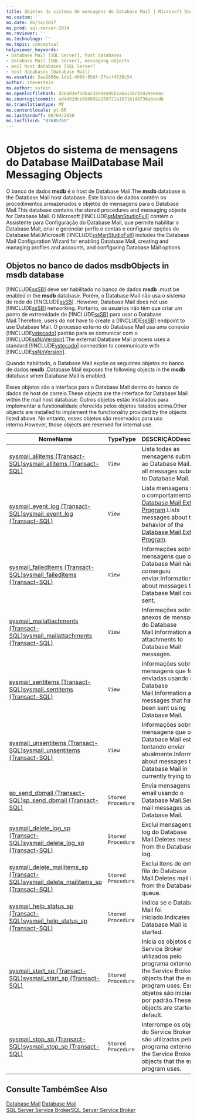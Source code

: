 ```yaml
---
title: Objetos do sistema de mensagens do Database Mail | Microsoft Docs
ms.custom: ''
ms.date: 06/14/2017
ms.prod: sql-server-2014
ms.reviewer: ''
ms.technology: ''
ms.topic: conceptual
helpviewer_keywords:
- Database Mail [SQL Server], host databases
- Database Mail [SQL Server], messaging objects
- mail host databases [SQL Server]
- host databases [Database Mail]
ms.assetid: 5aa2886e-1db1-4066-85df-57ccf4538c54
author: stevestein
ms.author: sstein
ms.openlocfilehash: d284d3ef1d0ac349dea95b1a6a134cb2429e6e4c
ms.sourcegitcommit: ad4d92dce894592a259721a1571b1d8736abacdb
ms.translationtype: MT
ms.contentlocale: pt-BR
ms.lasthandoff: 08/04/2020
ms.locfileid: "87685769"
---
```

# <a name="database-mail-messaging-objects"></a><span data-ttu-id="3b61a-102">Objetos do sistema de mensagens do Database Mail</span><span class="sxs-lookup"><span data-stu-id="3b61a-102">Database Mail Messaging Objects</span></span>
  <span data-ttu-id="3b61a-103">O banco de dados **msdb** é o host de Database Mail.</span><span class="sxs-lookup"><span data-stu-id="3b61a-103">The **msdb** database is the Database Mail host database.</span></span> <span data-ttu-id="3b61a-104">Este banco de dados contém os procedimentos armazenados e objetos de mensagens para o Database Mail.</span><span class="sxs-lookup"><span data-stu-id="3b61a-104">This database contains the stored procedures and messaging objects for Database Mail.</span></span> <span data-ttu-id="3b61a-105">O Microsoft [!INCLUDE[ssManStudioFull](../../includes/ssmanstudiofull-md.md)] contém o Assistente para Configuração do Database Mail, que permite habilitar o Database Mail, criar e gerenciar perfis e contas e configurar opções do Database Mail.</span><span class="sxs-lookup"><span data-stu-id="3b61a-105">Microsoft [!INCLUDE[ssManStudioFull](../../includes/ssmanstudiofull-md.md)] includes the Database Mail Configuration Wizard for enabling Database Mail, creating and managing profiles and accounts, and configuring Database Mail options.</span></span>  
  
##  <a name="objects-in-msdb-database"></a><a name="ComponentsAndConcepts"></a> <span data-ttu-id="3b61a-106">Objetos no banco de dados **msdb**</span><span class="sxs-lookup"><span data-stu-id="3b61a-106">Objects in **msdb** database</span></span>  
 [!INCLUDE[ssSB](../../includes/sssb-md.md)] <span data-ttu-id="3b61a-107">deve ser habilitado no banco de dados **msdb** .</span><span class="sxs-lookup"><span data-stu-id="3b61a-107">must be enabled in the **msdb** database.</span></span> <span data-ttu-id="3b61a-108">Porém, o Database Mail não usa o sistema de rede do [!INCLUDE[ssSB](../../includes/sssb-md.md)] .</span><span class="sxs-lookup"><span data-stu-id="3b61a-108">However, Database Mail does not use [!INCLUDE[ssSB](../../includes/sssb-md.md)] networking.</span></span> <span data-ttu-id="3b61a-109">Portanto, os usuários não têm que criar um ponto de extremidade do [!INCLUDE[ssSB](../../includes/sssb-md.md)] para usar o Database Mail.</span><span class="sxs-lookup"><span data-stu-id="3b61a-109">Therefore, users do not have to create a [!INCLUDE[ssSB](../../includes/sssb-md.md)] endpoint to use Database Mail.</span></span> <span data-ttu-id="3b61a-110">O processo externo do Database Mail usa uma conexão [!INCLUDE[vstecado](../../includes/vstecado-md.md)] padrão para se comunicar com o [!INCLUDE[ssNoVersion](../../includes/ssnoversion-md.md)].</span><span class="sxs-lookup"><span data-stu-id="3b61a-110">The external Database Mail process uses a standard [!INCLUDE[vstecado](../../includes/vstecado-md.md)] connection to communicate with [!INCLUDE[ssNoVersion](../../includes/ssnoversion-md.md)].</span></span>  
  
 <span data-ttu-id="3b61a-111">Quando habilitado, o Database Mail expõe os seguintes objetos no banco de dados **msdb** .</span><span class="sxs-lookup"><span data-stu-id="3b61a-111">Database Mail exposes the following objects in the **msdb** database when Database Mail is enabled.</span></span>  
  
 <span data-ttu-id="3b61a-112">Esses objetos são a interface para o Database Mail dentro do banco de dados de host de correio.</span><span class="sxs-lookup"><span data-stu-id="3b61a-112">These objects are the interface for Database Mail within the mail host database.</span></span> <span data-ttu-id="3b61a-113">Outros objetos estão instalados para implementar a funcionalidade oferecida pelos objetos listados acima.</span><span class="sxs-lookup"><span data-stu-id="3b61a-113">Other objects are installed to implement the functionality provided by the objects listed above.</span></span> <span data-ttu-id="3b61a-114">No entanto, esses objetos são reservados para uso interno.</span><span class="sxs-lookup"><span data-stu-id="3b61a-114">However, those objects are reserved for internal use.</span></span>  
  
|<span data-ttu-id="3b61a-115">Nome</span><span class="sxs-lookup"><span data-stu-id="3b61a-115">Name</span></span>|<span data-ttu-id="3b61a-116">Type</span><span class="sxs-lookup"><span data-stu-id="3b61a-116">Type</span></span>|<span data-ttu-id="3b61a-117">DESCRIÇÃO</span><span class="sxs-lookup"><span data-stu-id="3b61a-117">Description</span></span>|  
|----------|----------|-----------------|  
|[<span data-ttu-id="3b61a-118">sysmail_allitems &#40;Transact-SQL&#41;</span><span class="sxs-lookup"><span data-stu-id="3b61a-118">sysmail_allitems &#40;Transact-SQL&#41;</span></span>](/sql/relational-databases/system-catalog-views/sysmail-allitems-transact-sql)|`View`|<span data-ttu-id="3b61a-119">Lista todas as mensagens submetidas ao Database Mail.</span><span class="sxs-lookup"><span data-stu-id="3b61a-119">Lists all messages submitted to Database Mail.</span></span>|  
|[<span data-ttu-id="3b61a-120">sysmail_event_log &#40;Transact-SQL&#41;</span><span class="sxs-lookup"><span data-stu-id="3b61a-120">sysmail_event_log &#40;Transact-SQL&#41;</span></span>](/sql/relational-databases/system-catalog-views/sysmail-event-log-transact-sql)|`View`|<span data-ttu-id="3b61a-121">Lista mensagens sobre o comportamento do [Database Mail External Program](database-mail-external-program.md).</span><span class="sxs-lookup"><span data-stu-id="3b61a-121">Lists messages about the behavior of the [Database Mail External Program](database-mail-external-program.md).</span></span>|  
|[<span data-ttu-id="3b61a-122">sysmail_faileditems &#40;Transact-SQL&#41;</span><span class="sxs-lookup"><span data-stu-id="3b61a-122">sysmail_faileditems &#40;Transact-SQL&#41;</span></span>](/sql/relational-databases/system-catalog-views/sysmail-faileditems-transact-sql)|`View`|<span data-ttu-id="3b61a-123">Informações sobre mensagens que o Database Mail não conseguiu enviar.</span><span class="sxs-lookup"><span data-stu-id="3b61a-123">Information about messages that Database Mail could not sent.</span></span>|  
|[<span data-ttu-id="3b61a-124">sysmail_mailattachments &#40;Transact-SQL&#41;</span><span class="sxs-lookup"><span data-stu-id="3b61a-124">sysmail_mailattachments &#40;Transact-SQL&#41;</span></span>](/sql/relational-databases/system-catalog-views/sysmail-mailattachments-transact-sql)|`View`|<span data-ttu-id="3b61a-125">Informações sobre anexos de mensagens do Database Mail.</span><span class="sxs-lookup"><span data-stu-id="3b61a-125">Information about attachments to Database Mail messages.</span></span>|  
|[<span data-ttu-id="3b61a-126">sysmail_sentitems &#40;Transact-SQL&#41;</span><span class="sxs-lookup"><span data-stu-id="3b61a-126">sysmail_sentitems &#40;Transact-SQL&#41;</span></span>](/sql/relational-databases/system-catalog-views/sysmail-sentitems-transact-sql)|`View`|<span data-ttu-id="3b61a-127">Informações sobre mensagens que foram enviadas usando o Database Mail.</span><span class="sxs-lookup"><span data-stu-id="3b61a-127">Information about messages that have been sent using Database Mail.</span></span>|  
|[<span data-ttu-id="3b61a-128">sysmail_unsentitems &#40;Transact-SQL&#41;</span><span class="sxs-lookup"><span data-stu-id="3b61a-128">sysmail_unsentitems &#40;Transact-SQL&#41;</span></span>](/sql/relational-databases/system-catalog-views/sysmail-unsentitems-transact-sql)|`View`|<span data-ttu-id="3b61a-129">Informações sobre mensagens que o Database Mail está tentando enviar atualmente.</span><span class="sxs-lookup"><span data-stu-id="3b61a-129">Information about messages that Database Mail in currently trying to send.</span></span>|  
|[<span data-ttu-id="3b61a-130">sp_send_dbmail &#40;Transact-SQL&#41;</span><span class="sxs-lookup"><span data-stu-id="3b61a-130">sp_send_dbmail &#40;Transact-SQL&#41;</span></span>](/sql/relational-databases/system-stored-procedures/sp-send-dbmail-transact-sql)|`Stored Procedure`|<span data-ttu-id="3b61a-131">Envia mensagens de email usando o Database Mail.</span><span class="sxs-lookup"><span data-stu-id="3b61a-131">Sends e-mail messages using Database Mail.</span></span>|  
|[<span data-ttu-id="3b61a-132">sysmail_delete_log_sp &#40;Transact-SQL&#41;</span><span class="sxs-lookup"><span data-stu-id="3b61a-132">sysmail_delete_log_sp &#40;Transact-SQL&#41;</span></span>](/sql/relational-databases/system-stored-procedures/sysmail-delete-log-sp-transact-sql)|`Stored Procedure`|<span data-ttu-id="3b61a-133">Exclui mensagens do log do Database Mail.</span><span class="sxs-lookup"><span data-stu-id="3b61a-133">Deletes messages from the Database Mail log.</span></span>|  
|[<span data-ttu-id="3b61a-134">sysmail_delete_mailitems_sp &#40;Transact-SQL&#41;</span><span class="sxs-lookup"><span data-stu-id="3b61a-134">sysmail_delete_mailitems_sp &#40;Transact-SQL&#41;</span></span>](/sql/relational-databases/system-stored-procedures/sysmail-delete-mailitems-sp-transact-sql)|`Stored Procedure`|<span data-ttu-id="3b61a-135">Exclui itens de email da fila do Database Mail.</span><span class="sxs-lookup"><span data-stu-id="3b61a-135">Deletes mail items from the Database Mail queue.</span></span>|  
|[<span data-ttu-id="3b61a-136">sysmail_help_status_sp &#40;Transact-SQL&#41;</span><span class="sxs-lookup"><span data-stu-id="3b61a-136">sysmail_help_status_sp &#40;Transact-SQL&#41;</span></span>](/sql/relational-databases/system-stored-procedures/sysmail-help-status-sp-transact-sql)|`Stored Procedure`|<span data-ttu-id="3b61a-137">Indica se o Database Mail foi iniciado.</span><span class="sxs-lookup"><span data-stu-id="3b61a-137">Indicates if Database Mail is started.</span></span>|  
|[<span data-ttu-id="3b61a-138">sysmail_start_sp (Transact-SQL)</span><span class="sxs-lookup"><span data-stu-id="3b61a-138">sysmail_start_sp (Transact-SQL)</span></span>](/sql/relational-databases/system-stored-procedures/sysmail-start-sp-transact-sql)|`Stored Procedure`|<span data-ttu-id="3b61a-139">Inicia os objetos do Service Broker utilizados pelo programa externo.</span><span class="sxs-lookup"><span data-stu-id="3b61a-139">Starts the Service Broker objects that the external program uses.</span></span> <span data-ttu-id="3b61a-140">Esses objetos são iniciados por padrão.</span><span class="sxs-lookup"><span data-stu-id="3b61a-140">These objects are started by default.</span></span>|  
|[<span data-ttu-id="3b61a-141">sysmail_stop_sp (Transact-SQL)</span><span class="sxs-lookup"><span data-stu-id="3b61a-141">sysmail_stop_sp (Transact-SQL)</span></span>](/sql/relational-databases/system-stored-procedures/sysmail-stop-sp-transact-sql)|`Stored Procedure`|<span data-ttu-id="3b61a-142">Interrompe os objetos do Service Broker que são utilizados pelo programa externo.</span><span class="sxs-lookup"><span data-stu-id="3b61a-142">Stops the Service Broker objects that the external program uses.</span></span>|  
  

  
## <a name="see-also"></a><span data-ttu-id="3b61a-143">Consulte Também</span><span class="sxs-lookup"><span data-stu-id="3b61a-143">See Also</span></span>  
 <span data-ttu-id="3b61a-144">[Database Mail](database-mail.md) </span><span class="sxs-lookup"><span data-stu-id="3b61a-144">[Database Mail](database-mail.md) </span></span>  
 [<span data-ttu-id="3b61a-145">SQL Server Service Broker</span><span class="sxs-lookup"><span data-stu-id="3b61a-145">SQL Server Service Broker</span></span>](../../database-engine/configure-windows/sql-server-service-broker.md)  
  
  
